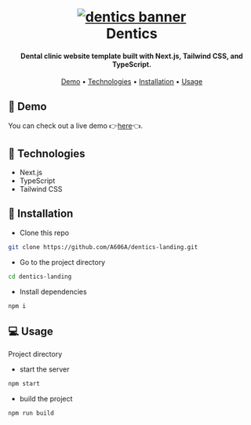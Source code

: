 <h1 align="center">
    <br>
    <a href="https://dentics-landing.vercel.app">
        <img src="https://user-images.githubusercontent.com/87933483/229352599-b6993880-3712-4ea9-99e6-de48f0ce6352.png" alt="dentics banner">
    </a>
    <br>
        Dentics
    <br>
</h1>

<h4 align="center">
    Dental clinic website template built with Next.js, Tailwind CSS, and TypeScript.
</h4>

<p align="center">
    <a href="#-demo">Demo</a> •
    <a href="#-technologies">Technologies</a> •
    <a href="#-installation">Installation</a> •
    <a href="#-usage">Usage</a>
</p>

## 👀 Demo

You can check out a live demo 👉[here](https://dentics-landing.vercel.app)👈.

## 🔧 Technologies

-   Next.js
-   TypeScript
-   Tailwind CSS

## 🔌 Installation

-   Clone this repo

```bash
git clone https://github.com/A606A/dentics-landing.git
```

-   Go to the project directory

```bash
cd dentics-landing
```

-   Install dependencies

```bash
npm i
```

## 💻 Usage

Project directory

-   start the server

```bash
npm start
```

-   build the project

```bash
npm run build
```
